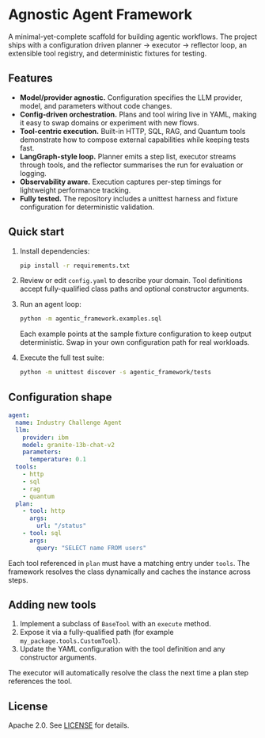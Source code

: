 # Agnostic Agent Framework

A minimal-yet-complete scaffold for building agentic workflows. The project
ships with a configuration driven planner → executor → reflector loop, an
extensible tool registry, and deterministic fixtures for testing.

## Features

- **Model/provider agnostic.** Configuration specifies the LLM provider,
  model, and parameters without code changes.
- **Config-driven orchestration.** Plans and tool wiring live in YAML, making it
  easy to swap domains or experiment with new flows.
- **Tool-centric execution.** Built-in HTTP, SQL, RAG, and Quantum tools
  demonstrate how to compose external capabilities while keeping tests fast.
- **LangGraph-style loop.** Planner emits a step list, executor streams through
  tools, and the reflector summarises the run for evaluation or logging.
- **Observability aware.** Execution captures per-step timings for lightweight
  performance tracking.
- **Fully tested.** The repository includes a unittest harness and fixture
  configuration for deterministic validation.

## Quick start

1. Install dependencies:

   ```bash
   pip install -r requirements.txt
   ```

2. Review or edit `config.yaml` to describe your domain. Tool definitions accept
   fully-qualified class paths and optional constructor arguments.

3. Run an agent loop:

   ```bash
   python -m agentic_framework.examples.sql
   ```

   Each example points at the sample fixture configuration to keep output
   deterministic. Swap in your own configuration path for real workloads.

4. Execute the full test suite:

   ```bash
   python -m unittest discover -s agentic_framework/tests
   ```

## Configuration shape

```yaml
agent:
  name: Industry Challenge Agent
  llm:
    provider: ibm
    model: granite-13b-chat-v2
    parameters:
      temperature: 0.1
  tools:
    - http
    - sql
    - rag
    - quantum
  plan:
    - tool: http
      args:
        url: "/status"
    - tool: sql
      args:
        query: "SELECT name FROM users"
```

Each tool referenced in `plan` must have a matching entry under `tools`. The
framework resolves the class dynamically and caches the instance across steps.

## Adding new tools

1. Implement a subclass of `BaseTool` with an `execute` method.
2. Expose it via a fully-qualified path (for example
   `my_package.tools.CustomTool`).
3. Update the YAML configuration with the tool definition and any constructor
   arguments.

The executor will automatically resolve the class the next time a plan step
references the tool.

## License

Apache 2.0. See [LICENSE](LICENSE) for details.
